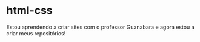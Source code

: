 # html-css
 

Estou aprendendo a criar sites com o professor Guanabara e agora estou a criar meus repositórios!